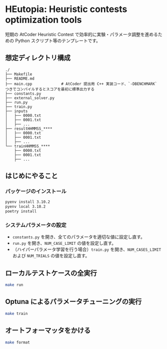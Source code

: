 # HEutopia: Heuristic contests optimization tools

短期の AtCoder Heuristic Contest で効率的に実験・パラメータ調整を進めるための Python スクリプト等のテンプレートです。

## 想定ディレクトリ構成

```
./
├── Makefile
├── README.md
├── main.cpp             # AtCoder 提出用 C++ 実装コード、`-DBENCHMARK` つきでコンパイルするとスコアを最初に標準出力する
├── constants.py
├── external_solver.py
├── run.py
├── train.py
├── inputs
│   ├── 0000.txt
│   ├── 0001.txt
│   ├── ...
├── resultHHMMSS_****
│   ├── 0000.txt
│   ├── 0001.txt
│   ├── ...
└── trainHHMMSS_****
    ├── 0000.txt
    ├── 0001.txt
    ├── ...
```

## はじめにやること

### パッケージのインストール

```bash
pyenv install 3.10.2
pyenv local 3.10.2
poetry install
```

### システムパラメータの設定

- `constants.py` を開き、全てのパラメータを適切な値に設定し直す。
- `run.py` を開き、`NUM_CASE_LIMIT` の値を設定し直す。
- （ハイパーパラメータ学習を行う場合）`train.py` を開き、`NUM_CASES_LIMIT` および `NUM_TRIALS` の値を設定し直す。

## ローカルテストケースの全実行

```bash
make run
```

## Optuna によるパラメータチューニングの実行

```bash
make train
```

## オートフォーマッタをかける

```bash
make format
```
